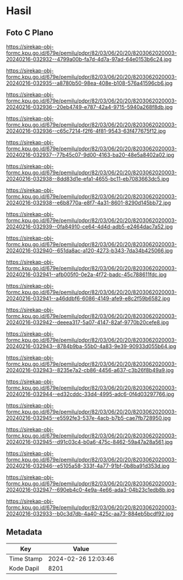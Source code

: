 # Hasil

## Foto C Plano

https://sirekap-obj-formc.kpu.go.id/679e/pemilu/pdpr/82/03/06/20/20/8203062020003-20240216-032932--4799a00b-fa7d-4d7a-97ad-64e0153b6c24.jpg

https://sirekap-obj-formc.kpu.go.id/679e/pemilu/pdpr/82/03/06/20/20/8203062020003-20240216-032935--a8780b50-98ea-408e-b108-576a41596cb6.jpg

https://sirekap-obj-formc.kpu.go.id/679e/pemilu/pdpr/82/03/06/20/20/8203062020003-20240216-032936--20eb4749-e787-42a4-9715-5940a268f8db.jpg

https://sirekap-obj-formc.kpu.go.id/679e/pemilu/pdpr/82/03/06/20/20/8203062020003-20240216-032936--c65c7214-f2f6-4f81-9543-63f477675f12.jpg

https://sirekap-obj-formc.kpu.go.id/679e/pemilu/pdpr/82/03/06/20/20/8203062020003-20240216-032937--77b45c07-9d00-4163-ba20-48e5a8402a02.jpg

https://sirekap-obj-formc.kpu.go.id/679e/pemilu/pdpr/82/03/06/20/20/8203062020003-20240216-032938--8dd83d1e-efa1-4655-bc11-eb7083663dc5.jpg

https://sirekap-obj-formc.kpu.go.id/679e/pemilu/pdpr/82/03/06/20/20/8203062020003-20240216-032938--e6b8770a-e8f7-4a31-8601-8290d145bb72.jpg

https://sirekap-obj-formc.kpu.go.id/679e/pemilu/pdpr/82/03/06/20/20/8203062020003-20240216-032939--0fa84910-ce64-4d4d-adb5-e2464dac7a52.jpg

https://sirekap-obj-formc.kpu.go.id/679e/pemilu/pdpr/82/03/06/20/20/8203062020003-20240216-032940--651da8ac-a120-4273-b343-7da34b425066.jpg

https://sirekap-obj-formc.kpu.go.id/679e/pemilu/pdpr/82/03/06/20/20/8203062020003-20240216-032941--afb005f0-0e2a-4f72-badc-45c788611fdc.jpg

https://sirekap-obj-formc.kpu.go.id/679e/pemilu/pdpr/82/03/06/20/20/8203062020003-20240216-032941--a46ddbf6-6086-4149-afe9-e8c2f59b6582.jpg

https://sirekap-obj-formc.kpu.go.id/679e/pemilu/pdpr/82/03/06/20/20/8203062020003-20240216-032942--deeea317-5a07-4147-82af-9770b20cefe8.jpg

https://sirekap-obj-formc.kpu.go.id/679e/pemilu/pdpr/82/03/06/20/20/8203062020003-20240216-032943--8784b9ba-55b0-4a83-9e39-90933d055b64.jpg

https://sirekap-obj-formc.kpu.go.id/679e/pemilu/pdpr/82/03/06/20/20/8203062020003-20240216-032943--8235e7a2-cb86-4456-a637-c3b26f8b49a9.jpg

https://sirekap-obj-formc.kpu.go.id/679e/pemilu/pdpr/82/03/06/20/20/8203062020003-20240216-032944--ed32cddc-33d4-4995-adc6-0f4d03297766.jpg

https://sirekap-obj-formc.kpu.go.id/679e/pemilu/pdpr/82/03/06/20/20/8203062020003-20240216-032945--e5592fe3-537e-4acb-b7b5-cae7fb728950.jpg

https://sirekap-obj-formc.kpu.go.id/679e/pemilu/pdpr/82/03/06/20/20/8203062020003-20240216-032945--d91c03c4-b0a6-475c-8462-59a47a28a561.jpg

https://sirekap-obj-formc.kpu.go.id/679e/pemilu/pdpr/82/03/06/20/20/8203062020003-20240216-032946--e5105a58-333f-4a77-91bf-0b8ba91d353d.jpg

https://sirekap-obj-formc.kpu.go.id/679e/pemilu/pdpr/82/03/06/20/20/8203062020003-20240216-032947--690eb4c0-4e9a-4e66-ada3-04b23c1edb8b.jpg

https://sirekap-obj-formc.kpu.go.id/679e/pemilu/pdpr/82/03/06/20/20/8203062020003-20240216-032933--b0c3d7db-4a40-425c-aa73-884eb5bcdf92.jpg


## Metadata

| Key        | Value               |
| ---------- | ------------------- |
| Time Stamp | 2024-02-26 12:03:46 |
| Kode Dapil | 8201                |



